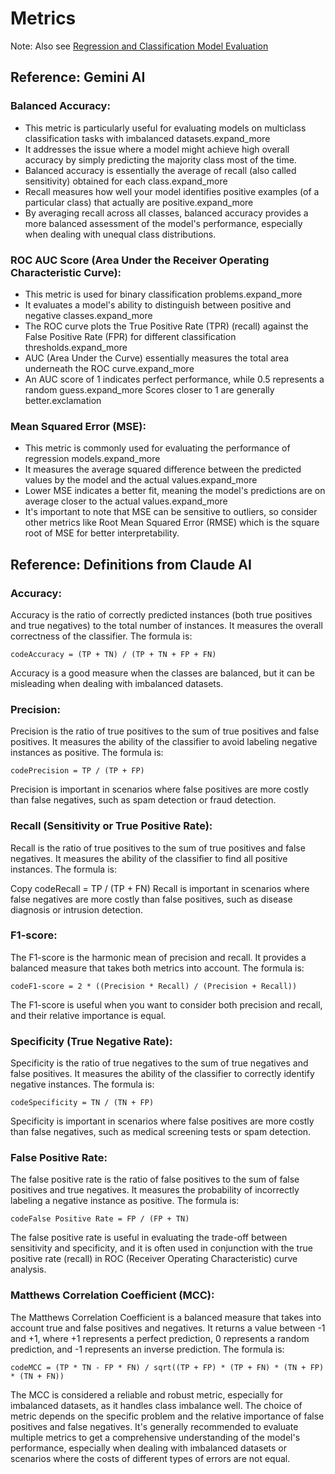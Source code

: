# Metrics

Note:  Also see [Regression and Classification Model Evaluation](https://arifromadhan19.medium.com/part-1-regression-and-classification-model-evaluation-bc7f6ab3b4dd#:~:text=R%2Dsquared%20%3D%20Explained%20variation%20%2F%20Total%20variation&text=In%20essence%2C%20R%2DSquared%20represents,always%20between%200%20and%20100%25.)

## Reference: Gemini AI

### Balanced Accuracy:

- This metric is particularly useful for evaluating models on multiclass classification tasks with imbalanced datasets.expand_more
- It addresses the issue where a model might achieve high overall accuracy by simply predicting the majority class most of the time.
- Balanced accuracy is essentially the average of recall (also called sensitivity) obtained for each class.expand_more
- Recall measures how well your model identifies positive examples (of a particular class) that actually are positive.expand_more
- By averaging recall across all classes, balanced accuracy provides a more balanced assessment of the model's performance, especially when dealing with unequal class distributions.

### ROC AUC Score (Area Under the Receiver Operating Characteristic Curve):

- This metric is used for binary classification problems.expand_more
- It evaluates a model's ability to distinguish between positive and negative classes.expand_more
- The ROC curve plots the True Positive Rate (TPR) (recall) against the False Positive Rate (FPR) for different classification thresholds.expand_more
- AUC (Area Under the Curve) essentially measures the total area underneath the ROC curve.expand_more
- An AUC score of 1 indicates perfect performance, while 0.5 represents a random guess.expand_more Scores closer to 1 are generally better.exclamation

### Mean Squared Error (MSE):

- This metric is commonly used for evaluating the performance of regression models.expand_more
- It measures the average squared difference between the predicted values by the model and the actual values.expand_more
- Lower MSE indicates a better fit, meaning the model's predictions are on average closer to the actual values.expand_more
- It's important to note that MSE can be sensitive to outliers, so consider other metrics like Root Mean Squared Error (RMSE) which is the square root of MSE for better interpretability.

## Reference: Definitions from Claude AI

### Accuracy:

Accuracy is the ratio of correctly predicted instances (both true positives and true negatives) to the total number of instances. It measures the overall correctness of the classifier. The formula is:

    codeAccuracy = (TP + TN) / (TP + TN + FP + FN)

Accuracy is a good measure when the classes are balanced, but it can be misleading when dealing with imbalanced datasets.

### Precision:

Precision is the ratio of true positives to the sum of true positives and false positives. It measures the ability of the classifier to avoid labeling negative instances as positive. The formula is:

    codePrecision = TP / (TP + FP)

Precision is important in scenarios where false positives are more costly than false negatives, such as spam detection or fraud detection.

### Recall (Sensitivity or True Positive Rate):

Recall is the ratio of true positives to the sum of true positives and false negatives. It measures the ability of the classifier to find all positive instances. The formula is:

Copy codeRecall = TP / (TP + FN)
Recall is important in scenarios where false negatives are more costly than false positives, such as disease diagnosis or intrusion detection.

### F1-score:

The F1-score is the harmonic mean of precision and recall. It provides a balanced measure that takes both metrics into account. The formula is:

    codeF1-score = 2 * ((Precision * Recall) / (Precision + Recall))

The F1-score is useful when you want to consider both precision and recall, and their relative importance is equal.

### Specificity (True Negative Rate):

Specificity is the ratio of true negatives to the sum of true negatives and false positives. It measures the ability of the classifier to correctly identify negative instances. The formula is:

    codeSpecificity = TN / (TN + FP)

Specificity is important in scenarios where false positives are more costly than false negatives, such as medical screening tests or spam detection.

### False Positive Rate:

The false positive rate is the ratio of false positives to the sum of false positives and true negatives. It measures the probability of incorrectly labeling a negative instance as positive. The formula is:

    codeFalse Positive Rate = FP / (FP + TN)

The false positive rate is useful in evaluating the trade-off between sensitivity and specificity, and it is often used in conjunction with the true positive rate (recall) in ROC (Receiver Operating Characteristic) curve analysis.

### Matthews Correlation Coefficient (MCC):

The Matthews Correlation Coefficient is a balanced measure that takes into account true and false positives and negatives. It returns a value between -1 and +1, where +1 represents a perfect prediction, 0 represents a random prediction, and -1 represents an inverse prediction. The formula is:

    codeMCC = (TP * TN - FP * FN) / sqrt((TP + FP) * (TP + FN) * (TN + FP) * (TN + FN))

The MCC is considered a reliable and robust metric, especially for imbalanced datasets, as it handles class imbalance well.
The choice of metric depends on the specific problem and the relative importance of false positives and false negatives. It's generally recommended to evaluate multiple metrics to get a comprehensive understanding of the model's performance, especially when dealing with imbalanced datasets or scenarios where the costs of different types of errors are not equal.